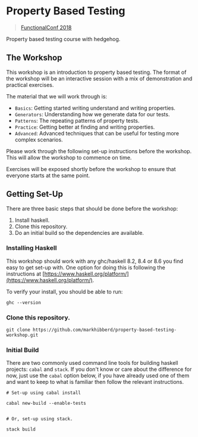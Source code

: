 # Property Based Testing

> [FunctionalConf 2018](https://functionalconf.com/)

Property based testing course with hedgehog.

## The Workshop

This workshop is an introduction to property based testing. The format
of the workshop will be an interactive session with a mix of
demonstration and practical exercises.

The material that we will work through is:

 - `Basics`: Getting started writing understand and writing properties.
 - `Generators`: Understanding how we generate data for our tests.
 - `Patterns`: The repeating patterns of property tests.
 - `Practice`: Getting better at finding and writing properties.
 - `Advanced`: Advanced techniques that can be useful for testing more complex scenarios.

Please work through the following set-up instructions before the
workshop. This will allow the workshop to commence on time.

Exercises will be exposed shortly before the workshop to ensure that
everyone starts at the same point.


## Getting Set-Up

There are three basic steps that should be done before the workshop:

 1. Install haskell.
 2. Clone this repository.
 3. Do an initial build so the dependencies are available.


### Installing Haskell

This workshop should work with any ghc/haskell 8.2, 8.4 or 8.6 you find
easy to get set-up with. One option for doing this is following the
instructions at [https://www.haskell.org/platform/](https://www.haskell.org/platform/).

To verify your install, you should be able to run:

```
ghc --version
```

### Clone this repository.

```
git clone https://github.com/markhibberd/property-based-testing-workshop.git
```


### Initial Build

There are two commonly used command line tools for building haskell
projects: `cabal` and `stack`. If you don't know or care about the
difference for now, just use the `cabal` option below, if you have
already used one of them and want to keep to what is familiar then
follow the relevant instructions.

```
# Set-up using cabal install

cabal new-build --enable-tests


# Or, set-up using stack.

stack build
```
